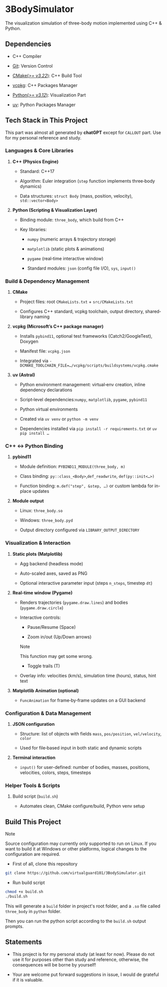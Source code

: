 # 3BodySimulator

The visualization simulation of three-body motion implemented using C++ & Python.

## Dependencies

- C++ Compiler

- [Git](https://git-scm.com/): Version Control

- [CMake(*>= v3.22*)](https://cmake.org/documentation/): C++ Build Tool

- [vcpkg](https://learn.microsoft.com/zh-cn/vcpkg/): C++ Packages Manager

- [Python(*>= v3.12*)](https://www.python.org/): Visualization Part

- [uv](https://docs.astral.sh/uv/): Python Packages Manager

## Tech Stack in This Project

This part was almost all generated by **chatGPT** except for `CALLOUT` part. Use for my personal reference and study.

### Languages & Core Libraries

1. **C++ (Physics Engine)**

    - Standard: C++17

    - Algorithm: Euler integration (`step` function implements three‐body dynamics)

    - Data structures: `struct Body` (mass, position, velocity), `std::vector<Body>`

2. **Python (Scripting & Visualization Layer)**

    - Binding module: `three_body`, which build from C++

    - Key libraries:
        - `numpy` (numeric arrays & trajectory storage)

        - `matplotlib` (static plots & animations)

        - `pygame` (real‐time interactive window)

        - Standard modules: `json` (config file I/O), `sys`, `input()`

### Build & Dependency Management

1. **CMake**

    - Project files: root `CMakeLists.txt` + `src/CMakeLists.txt`

    - Configures C++ standard, vcpkg toolchain, output directory, shared‐library naming

2. **vcpkg (Microsoft’s C++ package manager)**

    - Installs `pybind11`, optional test frameworks (Catch2/GoogleTest), Doxygen

    - Manifest file: `vcpkg.json`

    - Integrated via `-DCMAKE_TOOLCHAIN_FILE=…/vcpkg/scripts/buildsystems/vcpkg.cmake`

3. **uv (Astral)**

    - Python environment management: virtual‐env creation, inline dependency declarations

    - Script‐level dependencies:`numpy`, `matplotlib`, `pygame`, `pybind11`

    - Python virtual environments

    - Created via `uv venv` or `python -m venv`

    - Dependencies installed via `pip install -r requirements.txt` or `uv pip install …`

### C++ ↔ Python Binding
1. **pybind11**

    - Module definition: `PYBIND11_MODULE(three_body, m)`

    - Class binding: `py::class_<Body>`,`def_readwrite`, `def(py::init<…>)`

    - Function binding: `m.def("step", &step, …)` or custom lambda for in-place updates

2. **Module output**

    - Linux: `three_body.so`

    - Windows: `three_body.pyd`

    - Output directory configured via `LIBRARY_OUTPUT_DIRECTORY`

### Visualization & Interaction
1. **Static plots (Matplotlib)**

    - Agg backend (headless mode)

    - Auto-scaled axes, saved as PNG

    - Optional interactive parameter input (steps `n_steps`, timestep `dt`)

2. **Real‐time window (Pygame)**

    - Renders trajectories (`pygame.draw.lines`) and bodies (`pygame.draw.circle`)

    - Interactive controls:

        - Pause/Resume (Space)

        - Zoom in/out (Up/Down arrows)
        >[!NOTE]  
        >This function may get some wrong.

        - Toggle trails (T)

    - Overlay info: velocities (km/s), simulation time (hours), status, hint text

3. **Matplotlib Animation (optional)**

    - `FuncAnimation` for frame‐by‐frame updates on a GUI backend

### Configuration & Data Management
1. **JSON configuration**

    - Structure: list of objects with fields `mass`, `pos/position`, `vel/velocity`, `color`

    - Used for file‐based input in both static and dynamic scripts

2. **Terminal interaction**

    - `input()` for user-defined: number of bodies, masses, positions, velocities, colors, steps, timesteps

### Helper Tools & Scripts
1. Build script (`build.sh`)

    - Automates clean, CMake configure/build, Python venv setup

## Build This Project

>[!NOTE]
>Source configuration may currently only supported to run on Linux. If you want to build it at Windows or other platforms, logical changes to the configuration are required.

- First of all, clone this repository
```bash
git clone https://github.com/virtualguard101/3BodySimulator.git
```

- Run build script
```bash
chmod +x build.sh
./build.sh
```

This will generate a `build` folder in project's root folder, and a `.so` file called `three_body` in `python` folder.

Then you can run the python script according to the `build.sh` output prompts.

## Statements

- This project is for my personal study (at least for now). Please do not use it for purposes other than study and reference, otherwise, the consequences will be borne by yourself!

- Your are welcome put forward suggestions in issue, I would de grateful if it is valuable.
